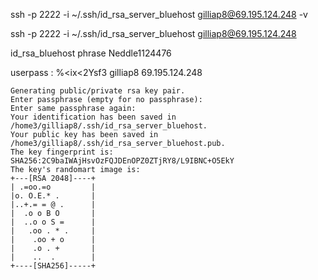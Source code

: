 ssh -p 2222 -i ~/.ssh/id_rsa_server_bluehost gilliap8@69.195.124.248 -v

ssh -p 2222 -i ~/.ssh/id_rsa_server_bluehost gilliap8@69.195.124.248

id_rsa_bluehost phrase Neddle1124476

userpass : %<ix<2Ysf3 gilliap8 69.195.124.248

```shell
Generating public/private rsa key pair.
Enter passphrase (empty for no passphrase):
Enter same passphrase again:
Your identification has been saved in /home3/gilliap8/.ssh/id_rsa_server_bluehost.
Your public key has been saved in /home3/gilliap8/.ssh/id_rsa_server_bluehost.pub.
The key fingerprint is:
SHA256:2C9baIWAjHsvOzFQJDEnOPZ0ZTjRY8/L9IBNC+O5EkY
The key's randomart image is:
+---[RSA 2048]----+
| .=oo.=o         |
|o. O.E.* .       |
|..+.= = @ .      |
|  .o o B O       |
|  ..o o S =      |
|   .oo . * .     |
|    .oo + o      |
|    .o . +       |
|    ..  .        |
+----[SHA256]-----+
```

